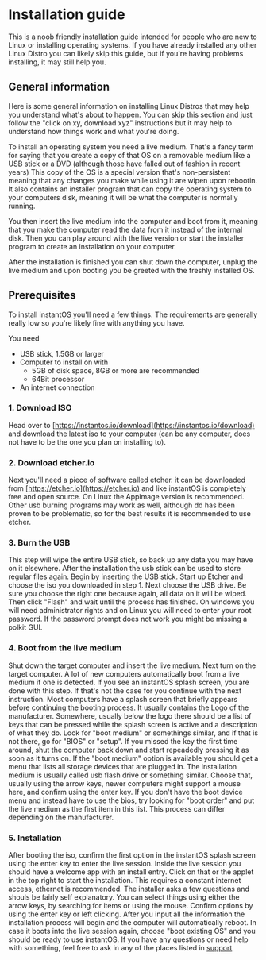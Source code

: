 # Installation guide

This is a noob friendly installation guide intended for people who are new to
Linux or installing operating systems. If you have already installed any other
Linux Distro you can likely skip this guide, but if you're having problems installing,
it may still help you.  

## General information

Here is some general information on installing Linux Distros that may help you
understand what's about to happen. You can skip this section and just follow the
"click on xy, download xyz" instructions but it may help to understand how
things work and what you're doing.

To install an operating system you need a live medium. That's a fancy term for
saying that you create a copy of that OS on a removable medium like a USB stick
or a DVD (although those have falled out of fashion in recent years)
This copy of the OS is a special version that's non-persistent meaning that any changes
you make while using it are wipen upon rebootin. It also contains an installer program
that can copy the operating system to your computers disk, meaning it will be
what the computer is normally running.

You then insert the live medium into the computer and boot from it, meaning that
you make the computer read the data from it instead of the internal disk.
Then you can play around with the live version or start the installer program
to create an installation on your computer.

After the installation is finished you can shut down the computer, unplug the
live medium and upon booting you be greeted with the freshly installed OS.

## Prerequisites

To install instantOS you'll need a few things.
The requirements are generally really low so you're likely fine with anything
you have.  

You need

- USB stick, 1.5GB or larger
- Computer to install on with
  - 5GB of disk space, 8GB or more are recommended
  - 64Bit processor
- An internet connection

### 1. Download ISO

Head over to [https://instantos.io/download](https://instantos.io/download) and
download the latest iso to your computer (can be any computer, does not have to
be the one you plan on installing to).

### 2. Download etcher.io

Next you'll need a piece of software called etcher. it can be downloaded from [https://etcher.io](https://etcher.io)
and like instantOS is completely free and open source. On Linux the Appimage
version is recommended. Other usb burning programs may work as well, although
dd has been proven to be problematic, so for the best results it is recommended to
use etcher.

### 3. Burn the USB

This step will wipe the entire USB stick, so back up any data you may have on it
elsewhere. After the installation the usb stick can be used to store regular
files again. Begin by inserting the USB stick. Start up Etcher and choose
the iso you downloaded in step 1. Next choose the USB drive. Be sure you choose
the right one because again, all data on it will be wiped.
Then click "Flash" and wait until the process has finished.
On windows you will need administrator rights and on Linux you will need to enter
your root password. If the password prompt does not work you might be missing a
polkit GUI.

### 4. Boot from the live medium

Shut down the target computer and insert the live medium.
Next turn on the target computer.
A lot of new computers automatically boot from a live medium if one is detected.
If you see an instantOS splash screen,
you are done with this step. If that's not the case for you continue with the
next instruction. Most computers have a splash screen that
briefly appears before continuing the booting process. It usually contains the
Logo of the manufacturer. Somewhere, usually below the logo there should be a
list of keys that can be pressed while the splash screen is active and a
description of what they do. Look for "boot medium" or somethings similar, and
if that is not there, go for "BIOS" or "setup". If you missed the key the first
time around, shut the computer back down and start repeadedly pressing it as soon
as it turns on. If the "boot medium" option is available you should get a menu that
lists all storage devices that are plugged in. The installation medium is usually
called usb flash drive or something similar. Choose that, usually using the arrow
keys, newer computers might support a mouse here, and confirm using the enter key.
If you don't have the boot device menu and instead have to use the bios, try looking
for "boot order" and put the live medium as the first item in this list. This process
can differ depending on the manufacturer.

### 5. Installation

After booting the iso, confirm the first option in the instantOS splash screen
using the enter key to enter the live session.
Inside the live session you should have a welcome app with an install entry.
Click on that or the applet in the top right to start the installation. This
requires a constant internet access, ethernet is recommended. The installer
asks a few questions and shouls be fairly self explanatory. You can select things
using either the arrow keys, by searching for items or using the mouse. Confirm options
by using the enter key or left clicking. After you input all the information the
installation process will begin and the computer will automatically reboot.
In case it boots into the live session again, choose "boot existing OS" and you
should be ready to use instantOS. If you have any questions or need help with
something, feel free to ask in any of the places listed in [support](/support)

